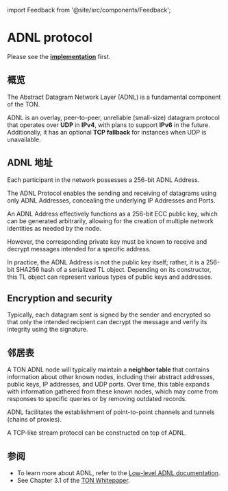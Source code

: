 import Feedback from '@site/src/components/Feedback';

# ADNL protocol

Please see the [**implementation**](https://github.com/ton-blockchain/ton/tree/master/adnl) first.

## 概览

The Abstract Datagram Network Layer (ADNL) is a fundamental component of the TON.

ADNL is an overlay, peer-to-peer, unreliable (small-size) datagram protocol that operates over **UDP** in **IPv4**, with plans to support **IPv6** in the future. Additionally, it has an optional **TCP fallback** for instances when UDP is unavailable.

## ADNL 地址

Each participant in the network possesses a 256-bit ADNL Address.

The ADNL Protocol enables the sending and receiving of datagrams using only ADNL Addresses, concealing the underlying IP Addresses and Ports.

An ADNL Address effectively functions as a 256-bit ECC public key, which can be generated arbitrarily, allowing for the creation of multiple network identities as needed by the node.

However, the corresponding private key must be known to receive and decrypt messages intended for a specific address.

In practice, the ADNL Address is not the public key itself; rather, it is a 256-bit SHA256 hash of a serialized TL object. Depending on its constructor, this TL object can represent various types of public keys and addresses.

## Encryption and security

Typically, each datagram sent is signed by the sender and encrypted so that only the intended recipient can decrypt the message and verify its integrity using the signature.

## 邻居表

A TON ADNL node will typically maintain a **neighbor table** that contains information about other known nodes, including their abstract addresses, public keys, IP addresses, and UDP ports. Over time, this table expands with information gathered from these known nodes, which may come from responses to specific queries or by removing outdated records.

ADNL facilitates the establishment of point-to-point channels and tunnels (chains of proxies).

A TCP-like stream protocol can be constructed on top of ADNL.

## 参阅

- To learn more about ADNL, refer to the [Low-level ADNL documentation](/v3/documentation/network/protocols/adnl/low-level-adnl).
- See Chapter 3.1 of the [TON Whitepaper](https://docs.ton.org/ton.pdf).
  <Feedback />

